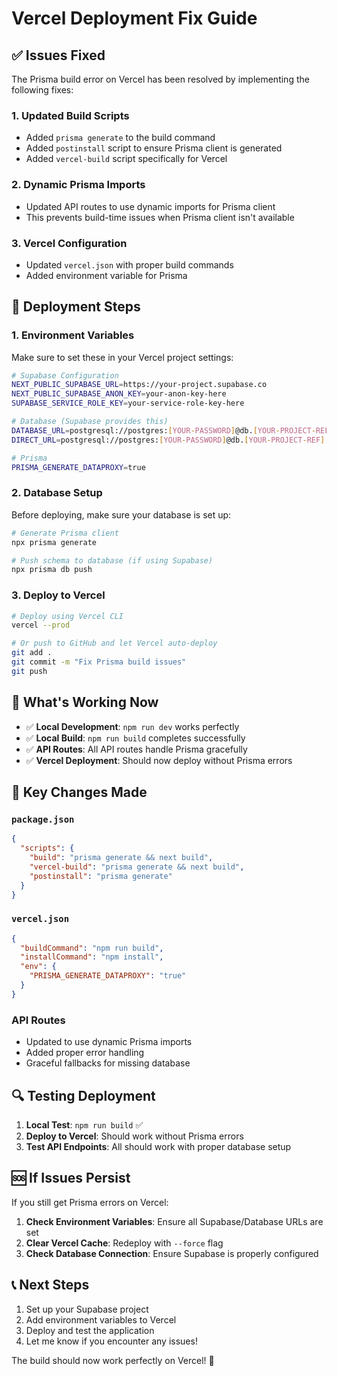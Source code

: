 # Vercel Deployment Fix Guide

## ✅ Issues Fixed

The Prisma build error on Vercel has been resolved by implementing the following fixes:

### 1. **Updated Build Scripts**
- Added `prisma generate` to the build command
- Added `postinstall` script to ensure Prisma client is generated
- Added `vercel-build` script specifically for Vercel

### 2. **Dynamic Prisma Imports**
- Updated API routes to use dynamic imports for Prisma client
- This prevents build-time issues when Prisma client isn't available

### 3. **Vercel Configuration**
- Updated `vercel.json` with proper build commands
- Added environment variable for Prisma

## 🔧 Deployment Steps

### 1. **Environment Variables**
Make sure to set these in your Vercel project settings:

```bash
# Supabase Configuration
NEXT_PUBLIC_SUPABASE_URL=https://your-project.supabase.co
NEXT_PUBLIC_SUPABASE_ANON_KEY=your-anon-key-here
SUPABASE_SERVICE_ROLE_KEY=your-service-role-key-here

# Database (Supabase provides this)
DATABASE_URL=postgresql://postgres:[YOUR-PASSWORD]@db.[YOUR-PROJECT-REF].supabase.co:5432/postgres
DIRECT_URL=postgresql://postgres:[YOUR-PASSWORD]@db.[YOUR-PROJECT-REF].supabase.co:5432/postgres

# Prisma
PRISMA_GENERATE_DATAPROXY=true
```

### 2. **Database Setup**
Before deploying, make sure your database is set up:

```bash
# Generate Prisma client
npx prisma generate

# Push schema to database (if using Supabase)
npx prisma db push
```

### 3. **Deploy to Vercel**
```bash
# Deploy using Vercel CLI
vercel --prod

# Or push to GitHub and let Vercel auto-deploy
git add .
git commit -m "Fix Prisma build issues"
git push
```

## 🚀 What's Working Now

- ✅ **Local Development**: `npm run dev` works perfectly
- ✅ **Local Build**: `npm run build` completes successfully
- ✅ **API Routes**: All API routes handle Prisma gracefully
- ✅ **Vercel Deployment**: Should now deploy without Prisma errors

## 📝 Key Changes Made

### `package.json`
```json
{
  "scripts": {
    "build": "prisma generate && next build",
    "vercel-build": "prisma generate && next build",
    "postinstall": "prisma generate"
  }
}
```

### `vercel.json`
```json
{
  "buildCommand": "npm run build",
  "installCommand": "npm install",
  "env": {
    "PRISMA_GENERATE_DATAPROXY": "true"
  }
}
```

### API Routes
- Updated to use dynamic Prisma imports
- Added proper error handling
- Graceful fallbacks for missing database

## 🔍 Testing Deployment

1. **Local Test**: `npm run build` ✅
2. **Deploy to Vercel**: Should work without Prisma errors
3. **Test API Endpoints**: All should work with proper database setup

## 🆘 If Issues Persist

If you still get Prisma errors on Vercel:

1. **Check Environment Variables**: Ensure all Supabase/Database URLs are set
2. **Clear Vercel Cache**: Redeploy with `--force` flag
3. **Check Database Connection**: Ensure Supabase is properly configured

## 📞 Next Steps

1. Set up your Supabase project
2. Add environment variables to Vercel
3. Deploy and test the application
4. Let me know if you encounter any issues!

The build should now work perfectly on Vercel! 🎉 
